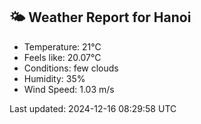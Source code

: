 <!-- WEATHER-START -->
## 🌤 Weather Report for Hanoi

- Temperature: 21°C
- Feels like: 20.07°C
- Conditions: few clouds
- Humidity: 35%
- Wind Speed: 1.03 m/s

Last updated: 2024-12-16 08:29:58 UTC
<!-- WEATHER-END -->
